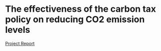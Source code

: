 # The effectiveness of the carbon tax policy on reducing CO2 emission levels
[Project Report](https://www.overleaf.com/read/bszrqxpckyvb)


